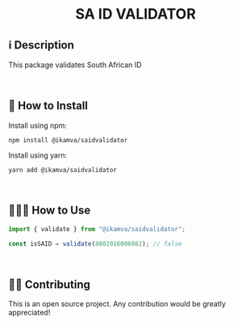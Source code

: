 <h1 align="center">SA ID VALIDATOR</h1>

## ℹ️️ Description

This package validates South African ID

<br>

## 🔧 How to Install

Install using npm:

```
npm install @ikamva/saidvalidator
```

Install using yarn:

```
yarn add @ikamva/saidvalidator

```

<br>

## 👨🏻‍🏫 How to Use

```ts
import { validate } from "@ikamva/saidvalidator";

const isSAID = validate(8802016006082); // false
```

<br>

## 💁🏻 Contributing

This is an open source project. Any contribution would be greatly appreciated!

